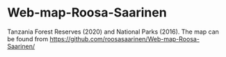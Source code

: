 # Web-map-Roosa-Saarinen
Tanzania Forest Reserves (2020) and National Parks (2016).
The map can be found from https://github.com/roosasaarinen/Web-map-Roosa-Saarinen/
